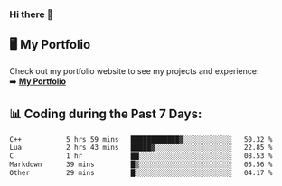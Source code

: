 ### Hi there 🌱  

## 🖥️ My Portfolio  
Check out my portfolio website to see my projects and experience:  
➡️ [**My Portfolio**](https://dieg0raf.github.io/)  

## 📊 Coding during the Past 7 Days: 
<!--START_SECTION:waka-->

```txt
C++           5 hrs 59 mins   ████████████▓░░░░░░░░░░░░   50.32 %
Lua           2 hrs 43 mins   █████▓░░░░░░░░░░░░░░░░░░░   22.85 %
C             1 hr            ██░░░░░░░░░░░░░░░░░░░░░░░   08.53 %
Markdown      39 mins         █▒░░░░░░░░░░░░░░░░░░░░░░░   05.56 %
Other         29 mins         █░░░░░░░░░░░░░░░░░░░░░░░░   04.17 %
```

<!--END_SECTION:waka-->
<!--
**Dieg0raf/Dieg0raf** is a ✨ _special_ ✨ repository because its `README.md` (this file) appears on your GitHub profile.

Here are some ideas to get you started:

- 🔭 I’m currently working on ...
- 🌱 I’m currently learning ...
- 👯 I’m looking to collaborate on ...
- 🤔 I’m looking for help with ...
- 💬 Ask me about ...
- 📫 How to reach me: ...
- 😄 Pronouns: ...
- ⚡ Fun fact: ...
-->
